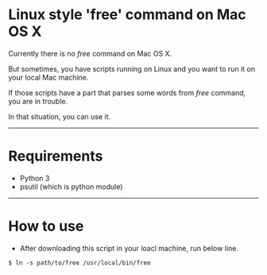 # Linux style 'free' command on Mac OS X

Currently there is no *free* command on Mac OS X.

But sometimes, you have scripts running on Linux and you want to run it on your local Mac machine.

If those scripts have a part that parses some words from *free* command, you are in trouble.

In that situation, you can use it.

-----

# Requirements

* Python 3
* psutil (which is python module)

-----
# How to use
* After downloading this script in your loacl machine, run below line.

```
$ ln -s path/to/free /usr/local/bin/free
```
